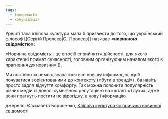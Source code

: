 ```yaml
---
tags:
  - інформація
  - комунікація
---
```

Урешті така кліпова культура мала б призвести до того, що український філософ [[Сергій Пролеєв|С. Пролеєв]] називає **«новинною свідомістю»**: 

«Новинна свідомість - це спосіб сприйняття дійсності, для якого характерні примат сучасності, головним організуючим началом якого є прагнення до новизни» (). 

Ми постійно хочемо дізнаватися все новішу інформацію, щоб почуватися зорієнтованими до контексту («бути в тренді»), ба навіть просто задля відчуття комфорту. Так можна пояснити популярність різних медій із доволі сумнівною репутацією на кшталт «Трухи», адже вони прагнуть постити не вірогідну, а нову інформацію.

джерело: Єлизавета Борисенко, [Кліпова культура як причина новинної свідомості](https://ekmair.ukma.edu.ua/server/api/core/bitstreams/fd49b3b4-0df0-41fc-88dd-f57d662320f2/content)